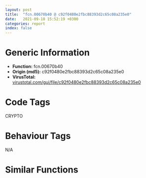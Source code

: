 ```yaml
---
layout: post
title:  "fcn.00670b40 @ c92f0480e2fbc88393d2c65c08a235e0"
date:   2021-09-10 15:52:19 +0300
categories: report
index: false
---
```


# Generic Information
- **Function:** fcn.00670b40
- **Origin (md5):** c92f0480e2fbc88393d2c65c08a235e0
- **VirusTotal:** [virustotal.com/gui/file/c92f0480e2fbc88393d2c65c08a235e0][virustotal_ref]

# Code Tags
<span class="tag" id="CRYPTO">CRYPTO</span>


# Behaviour Tags
<span class="bhv-tag" id="na">N/A</span>

# Similar Functions
<script type="text/javascript" src="https://www.gstatic.com/charts/loader.js"></script>
<script type="text/javascript">

    google.charts.load('current', {'packages':['corechart']});
    google.charts.setOnLoadCallback(drawChart);

    function drawChart() {
    var data = new google.visualization.DataTable();
        data.addColumn('number', 'X');
        data.addColumn('number', 'Y');
        data.addColumn({type: 'string', role: 'tooltip', 'p': {'html': true}});
        data.addColumn({'type': 'string', 'role': 'style'});
        
        data.addRows([
    [0, 0, '<b><a href="/report/fcn.00670b40@c92f0480e2fbc88393d2c65c08a235e0">fcn.00670b40</a><br>@c92f0480e2fbc88393d2c65c08a235e0</b><br>push ebp<br>push edi<br>push esi<br>push ebx<br>sub esp, 0x4c<br>mov ebp, dword[esp+0x60]<br>mov eax, dword[ebp+0xf4]<br>mov dword[esp], eax<br>call sub.msvcrt.dll_wcslen<br>cmp eax, 5<br>ja 0x670b80<br>mov dword[ebp+0x48], 0xfffff019<br>mov dword[ebp+0xf0], 0x57<br>add esp, 0x4c<br>pop ebx<br>pop esi<br>pop edi<br>pop ebp<br>ret <br>mov esi, dword[ebp+0xf4]<br>lea ebx, [eax+eax]<br>mov dword[esp+8], 6<br>mov dword[esp+4], str.XXXXXX<br>lea eax, [esi+ebx-0xc]<br>mov dword[esp], eax<br>mov dword[esp+0x28], eax<br>call sub.msvcrt.dll_wcsncmp<br>test eax, eax<br>jne 0x670b5e<br>lea eax, [esp+0x34]<br>mov dword[esp+0x10], 0xf0000000<br>mov dword[esp+0xc], 1<br>mov dword[esp+8], 0<br>mov dword[esp+4], 0<br>mov dword[esp], eax<br>call dword[sym.imp.ADVAPI32.dll_CryptAcquireContextA]<br>sub esp, 0x14<br>test eax, eax<br>je 0x670d21<br>lea eax, [esi+ebx]<br>mov dword[esp+0x60], ebp<br>mov dword[esp+0x2c], 0x7fff<br>mov ebp, eax<br>lea esi, [esi]<br>lea edi, [edi]<br>lea eax, [esp+0x38]<br>mov dword[esp+4], 8<br>mov dword[esp+8], eax<br>mov eax, dword[esp+0x34]<br>mov dword[esp], eax<br>call dword[sym.imp.ADVAPI32.dll_CryptGenRandom]<br>sub esp, 0xc<br>test eax, eax<br>je 0x670d3d<br>mov esi, dword[esp+0x38]<br>mov edi, dword[esp+0x3c]<br>mov ebx, dword[esp+0x28]<br>mov dword[esp], esi<br>mov dword[esp+4], edi<br>add ebx, 2<br>mov dword[esp+8], 0x3e<br>mov dword[esp+0xc], 0<br>call fcn.006ad3f0<br>movzx eax, word[eax+eax+str.abcdefghijklmnopqrstuvwxyzABCDEFGHIJKLMNOPQRSTUVWXYZ0123456789]<br>mov word[ebx-2], ax<br>mov dword[esp], esi<br>mov dword[esp+4], edi<br>mov dword[esp+8], 0x3e<br>mov dword[esp+0xc], 0<br>call fcn.006ad2e0<br>cmp ebp, ebx<br>mov esi, eax<br>mov edi, edx<br>jne 0x670c34<br>mov dword[esp+0x38], eax<br>mov eax, dword[esp+0x60]<br>mov dword[esp+0x3c], edx<br>mov eax, dword[eax+0xf4]<br>mov dword[esp], eax<br>call dword[sym.imp.msvcrt.dll__wmkdir]<br>test eax, eax<br>je 0x670d99<br>call dword[sym.imp.msvcrt.dll__errno]<br>cmp dword[eax], 0x11<br>jne 0x670dcd<br>sub dword[esp+0x2c], 1<br>jne 0x670c00<br>mov eax, dword[esp+0x34]<br>mov ebp, dword[esp+0x60]<br>mov dword[esp+4], 0<br>mov dword[esp], eax<br>call dword[sym.imp.ADVAPI32.dll_CryptReleaseContext]<br>sub esp, 8<br>test eax, eax<br>jne 0x670cfc<br>mov dword[esp+8], 0x355<br>mov dword[esp+4], str.src_win_fs.c<br>mov dword[esp], str.released<br>call fcn.006b2490<br>mov dword[ebp+0x48], 0xffffffff<br>call dword[sym.imp.msvcrt.dll___doserrno]<br>mov eax, dword[eax]<br>mov dword[ebp+0xf0], eax<br>mov dword[esp], eax<br>call fcn.0066e3a0<br>mov dword[ebp+0x48], eax<br>jmp 0x670b6f<br>call dword[sym.imp.KERNEL32.dll_GetLastError]<br>mov dword[ebp+0xf0], eax<br>mov dword[esp], eax<br>call fcn.0066e3a0<br>mov dword[ebp+0x48], eax<br>jmp 0x670b6f<br>mov ebp, dword[esp+0x60]<br>call dword[sym.imp.KERNEL32.dll_GetLastError]<br>mov dword[ebp+0xf0], eax<br>mov dword[esp], eax<br>call fcn.0066e3a0<br>mov dword[ebp+0x48], eax<br>mov eax, dword[esp+0x34]<br>mov dword[esp+4], 0<br>mov dword[esp], eax<br>call dword[sym.imp.ADVAPI32.dll_CryptReleaseContext]<br>sub esp, 8<br>test eax, eax<br>jne 0x670b6f<br>mov dword[esp+8], 0x355<br>mov dword[esp+4], str.src_win_fs.c<br>mov dword[esp], str.released<br>call fcn.006b2490<br>jmp 0x670b6f<br>mov ebp, dword[esp+0x60]<br>mov ebx, dword[ebp+0x50]<br>mov dword[esp], ebx<br>call sub.msvcrt.dll_strlen<br>mov edx, dword[esp+0x28]<br>lea eax, [ebx+eax-6]<br>mov dword[esp+8], 6<br>mov dword[esp], eax<br>mov dword[esp+4], edx<br>call sub.msvcrt.dll_wcstombs<br>mov dword[ebp+0x48], 0<br>jmp 0x670d58<br>mov ebp, dword[esp+0x60]<br>mov dword[ebp+0x48], 0xffffffff<br>call dword[sym.imp.msvcrt.dll___doserrno]<br>mov eax, dword[eax]<br>mov dword[ebp+0xf0], eax<br>mov dword[esp], eax<br>call fcn.0066e3a0<br>mov dword[ebp+0x48], eax<br>jmp 0x670d58<br><eoc> ', 'point { fill-color: #e0440e; }'],

        ]);

    var options = {
        title: 'Similarity Plot',
        legend: 'none',
        colors: ['#dedbd9', '#e6693e', '#ec8f6e', '#f3b49f', '#f6c7b6'],
        tooltip: {isHtml: true, trigger: 'both'},
        explorer: {
        actions: ["dragToZoom", "rightClickToReset"],
        },
        chartArea: {
        width: '80%',
        height: '80%'
        },
        width: '100%',
        height: '100%'
    };

    var chart = new google.visualization.ScatterChart(document.getElementById('chart_div'));

    chart.draw(data, options);
    }
    
</script>


<div id="chart_div" style="width: 100%px; height: 100%;"></div>

# Disassembled Code
{% highlight nasm %}

push ebp
push edi
push esi
push ebx
sub esp, 0x4c
mov ebp, dword[esp+0x60]
mov eax, dword[ebp+0xf4]
mov dword[esp], eax
call sub.msvcrt.dll_wcslen
cmp eax, 5
ja 0x670b80
mov dword[ebp+0x48], 0xfffff019
mov dword[ebp+0xf0], 0x57
add esp, 0x4c
pop ebx
pop esi
pop edi
pop ebp
ret
mov esi, dword[ebp+0xf4]
lea ebx, [eax+eax]
mov dword[esp+8], 6
mov dword[esp+4], str.XXXXXX
lea eax, [esi+ebx-0xc]
mov dword[esp], eax
mov dword[esp+0x28], eax
call sub.msvcrt.dll_wcsncmp
test eax, eax
jne 0x670b5e
lea eax, [esp+0x34]
mov dword[esp+0x10], 0xf0000000
mov dword[esp+0xc], 1
mov dword[esp+8], 0
mov dword[esp+4], 0
mov dword[esp], eax
call dword[sym.imp.ADVAPI32.dll_CryptAcquireContextA]
sub esp, 0x14
test eax, eax
je 0x670d21
lea eax, [esi+ebx]
mov dword[esp+0x60], ebp
mov dword[esp+0x2c], 0x7fff
mov ebp, eax
lea esi, [esi]
lea edi, [edi]
lea eax, [esp+0x38]
mov dword[esp+4], 8
mov dword[esp+8], eax
mov eax, dword[esp+0x34]
mov dword[esp], eax
call dword[sym.imp.ADVAPI32.dll_CryptGenRandom]
sub esp, 0xc
test eax, eax
je 0x670d3d
mov esi, dword[esp+0x38]
mov edi, dword[esp+0x3c]
mov ebx, dword[esp+0x28]
mov dword[esp], esi
mov dword[esp+4], edi
add ebx, 2
mov dword[esp+8], 0x3e
mov dword[esp+0xc], 0
call fcn.006ad3f0
movzx eax, word[eax+eax+str.abcdefghijklmnopqrstuvwxyzABCDEFGHIJKLMNOPQRSTUVWXYZ0123456789]
mov word[ebx-2], ax
mov dword[esp], esi
mov dword[esp+4], edi
mov dword[esp+8], 0x3e
mov dword[esp+0xc], 0
call fcn.006ad2e0
cmp ebp, ebx
mov esi, eax
mov edi, edx
jne 0x670c34
mov dword[esp+0x38], eax
mov eax, dword[esp+0x60]
mov dword[esp+0x3c], edx
mov eax, dword[eax+0xf4]
mov dword[esp], eax
call dword[sym.imp.msvcrt.dll__wmkdir]
test eax, eax
je 0x670d99
call dword[sym.imp.msvcrt.dll__errno]
cmp dword[eax], 0x11
jne 0x670dcd
sub dword[esp+0x2c], 1
jne 0x670c00
mov eax, dword[esp+0x34]
mov ebp, dword[esp+0x60]
mov dword[esp+4], 0
mov dword[esp], eax
call dword[sym.imp.ADVAPI32.dll_CryptReleaseContext]
sub esp, 8
test eax, eax
jne 0x670cfc
mov dword[esp+8], 0x355
mov dword[esp+4], str.src_win_fs.c
mov dword[esp], str.released
call fcn.006b2490
mov dword[ebp+0x48], 0xffffffff
call dword[sym.imp.msvcrt.dll___doserrno]
mov eax, dword[eax]
mov dword[ebp+0xf0], eax
mov dword[esp], eax
call fcn.0066e3a0
mov dword[ebp+0x48], eax
jmp 0x670b6f
call dword[sym.imp.KERNEL32.dll_GetLastError]
mov dword[ebp+0xf0], eax
mov dword[esp], eax
call fcn.0066e3a0
mov dword[ebp+0x48], eax
jmp 0x670b6f
mov ebp, dword[esp+0x60]
call dword[sym.imp.KERNEL32.dll_GetLastError]
mov dword[ebp+0xf0], eax
mov dword[esp], eax
call fcn.0066e3a0
mov dword[ebp+0x48], eax
mov eax, dword[esp+0x34]
mov dword[esp+4], 0
mov dword[esp], eax
call dword[sym.imp.ADVAPI32.dll_CryptReleaseContext]
sub esp, 8
test eax, eax
jne 0x670b6f
mov dword[esp+8], 0x355
mov dword[esp+4], str.src_win_fs.c
mov dword[esp], str.released
call fcn.006b2490
jmp 0x670b6f
mov ebp, dword[esp+0x60]
mov ebx, dword[ebp+0x50]
mov dword[esp], ebx
call sub.msvcrt.dll_strlen
mov edx, dword[esp+0x28]
lea eax, [ebx+eax-6]
mov dword[esp+8], 6
mov dword[esp], eax
mov dword[esp+4], edx
call sub.msvcrt.dll_wcstombs
mov dword[ebp+0x48], 0
jmp 0x670d58
mov ebp, dword[esp+0x60]
mov dword[ebp+0x48], 0xffffffff
call dword[sym.imp.msvcrt.dll___doserrno]
mov eax, dword[eax]
mov dword[ebp+0xf0], eax
mov dword[esp], eax
call fcn.0066e3a0
mov dword[ebp+0x48], eax
jmp 0x670d58

{% endhighlight %}

[virustotal_ref]: https://www.virustotal.com/gui/file/c92f0480e2fbc88393d2c65c08a235e0